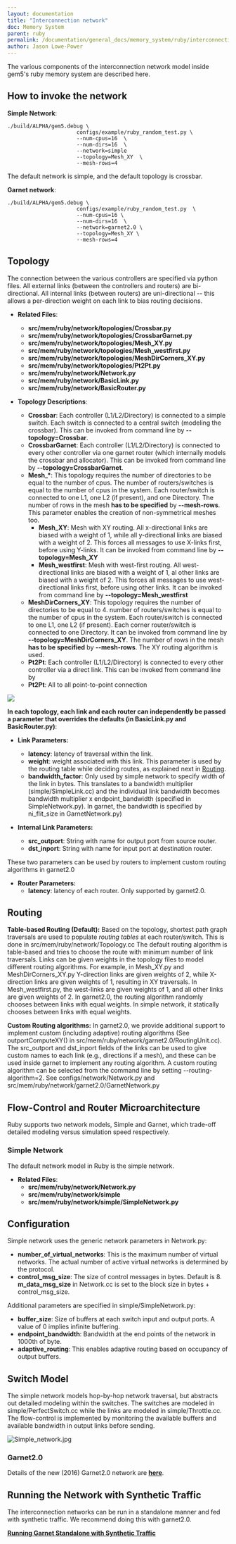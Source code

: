 ```yaml
---
layout: documentation
title: "Interconnection network"
doc: Memory System
parent: ruby
permalink: /documentation/general_docs/memory_system/ruby/interconnection-network/
author: Jason Lowe-Power
---
```


The various components of the interconnection network model inside
gem5's ruby memory system are described here.

## How to invoke the network

**Simple Network**:

```
./build/ALPHA/gem5.debug \
                      configs/example/ruby_random_test.py \
                      --num-cpus=16  \
                      --num-dirs=16  \
                      --network=simple
                      --topology=Mesh_XY  \
                      --mesh-rows=4
```

The default network is simple, and the default topology is crossbar.

**Garnet network**:

```
./build/ALPHA/gem5.debug \
                      configs/example/ruby_random_test.py  \
                      --num-cpus=16 \
                      --num-dirs=16  \
                      --network=garnet2.0 \
                      --topology=Mesh_XY \
                      --mesh-rows=4
```

## Topology

The connection between the various controllers are specified via python
files. All external links (between the controllers and routers) are
bi-directional. All internal links (between routers) are uni-directional
-- this allows a per-direction weight on each link to bias routing
decisions.

- **Related Files**:
    - **src/mem/ruby/network/topologies/Crossbar.py**
    - **src/mem/ruby/network/topologies/CrossbarGarnet.py**
    - **src/mem/ruby/network/topologies/Mesh_XY.py**
    - **src/mem/ruby/network/topologies/Mesh_westfirst.py**
    - **src/mem/ruby/network/topologies/MeshDirCorners_XY.py**
    - **src/mem/ruby/network/topologies/Pt2Pt.py**
    - **src/mem/ruby/network/Network.py**
    - **src/mem/ruby/network/BasicLink.py**
    - **src/mem/ruby/network/BasicRouter.py**



- **Topology Descriptions**:
  - **Crossbar**: Each controller (L1/L2/Directory) is connected to
    a simple switch. Each switch is connected to a central switch
    (modeling the crossbar). This can be invoked from command line
    by **--topology=Crossbar**.
  - **CrossbarGarnet**: Each controller (L1/L2/Directory) is
    connected to every other controller via one garnet router (which
    internally models the crossbar and allocator). This can be
    invoked from command line by **--topology=CrossbarGarnet**.
  - **Mesh_\***: This topology requires the number of directories
    to be equal to the number of cpus. The number of
    routers/switches is equal to the number of cpus in the system.
    Each router/switch is connected to one L1, one L2 (if present),
    and one Directory. The number of rows in the mesh **has to be
    specified** by **--mesh-rows**. This parameter enables the
    creation of non-symmetrical meshes too.
      - **Mesh_XY**: Mesh with XY routing. All x-directional links
        are biased with a weight of 1, while all y-directional links
        are biased with a weight of 2. This forces all messages to
        use X-links first, before using Y-links. It can be invoked
        from command line by **--topology=Mesh_XY**
      - **Mesh_westfirst**: Mesh with west-first routing. All
        west-directional links are biased with a weight of 1, al
        other links are biased with a weight of 2. This forces all
        messages to use west-directional links first, before using
        other links. It can be invoked from command line by
        **--topology=Mesh_westfirst**
  - **MeshDirCorners_XY**: This topology requires the number of
    directories to be equal to 4. number of routers/switches is
    equal to the number of cpus in the system. Each router/switch is
    connected to one L1, one L2 (if present). Each corner
    router/switch is connected to one Directory. It can be invoked
    from command line by **--topology=MeshDirCorners_XY**. The
    number of rows in the mesh **has to be specified** by
    **--mesh-rows**. The XY routing algorithm is used.
  - **Pt2Pt**: Each controller (L1/L2/Directory) is connected to
    every other controller via a direct link. This can be invoked
    from command line by
  - **Pt2Pt**: All to all point-to-point connection

![](http://pwp.gatech.edu/ece-synergy/wp-content/uploads/sites/332/2016/10/topologies.jpg)

**In each topology, each link and each router can independently be
passed a parameter that overrides the defaults (in BasicLink.py and
BasicRouter.py)**:

  - **Link Parameters:**
      - **latency**: latency of traversal within the link.
      - **weight**: weight associated with this link. This parameter is
        used by the routing table while deciding routes, as explained
        next in [Routing](Interconnection_Network#Routing "wikilink").
      - **bandwidth_factor**: Only used by simple network to specify
        width of the link in bytes. This translates to a bandwidth
        multiplier (simple/SimpleLink.cc) and the individual link
        bandwidth becomes bandwidth multiplier x endpoint_bandwidth
        (specified in SimpleNetwork.py). In garnet, the bandwidth is
        specified by ni_flit_size in GarnetNetwork.py)


  - **Internal Link Parameters:**
      - **src_outport**: String with name for output port from source
        router.
      - **dst_inport**: String with name for input port at destination
        router.

These two parameters can be used by routers to implement custom routing
algorithms in garnet2.0

  - **Router Parameters:**
      - **latency**: latency of each router. Only supported by
        garnet2.0.

## Routing

**Table-based Routing (Default):** Based on the topology, shortest
path graph traversals are used to populate *routing tables* at each
router/switch. This is done in src/mem/ruby/network/Topology.cc The
default routing algorithm is table-based and tries to choose the route
with minimum number of link traversals. Links can be given weights in
the topology files to model different routing algorithms. For example,
in Mesh_XY.py and MeshDirCorners_XY.py Y-direction links are given
weights of 2, while X-direction links are given weights of 1, resulting
in XY traversals. In Mesh_westfirst.py, the west-links are given
weights of 1, and all other links are given weights of 2. In garnet2.0,
the routing algorithm randomly chooses between links with equal weights.
In simple network, it statically chooses between links with equal
weights.

**Custom Routing algorithms:** In garnet2.0, we provide additional
support to implement custom (including adaptive) routing algorithms (See
outportComputeXY() in src/mem/ruby/network/garnet2.0/RoutingUnit.cc).
The src_outport and dst_inport fields of the links can be used to give
custom names to each link (e.g., directions if a mesh), and these can be
used inside garnet to implement any routing algorithm. A custom routing
algorithm can be selected from the command line by setting
--routing-algorithm=2. See configs/network/Network.py and
src/mem/ruby/network/garnet2.0/GarnetNetwork.py

## Flow-Control and Router Microarchitecture

Ruby supports two network models, Simple and Garnet, which trade-off
detailed modeling versus simulation speed respectively.

### Simple Network

The default network model in Ruby is the simple network.

- **Related Files**:
    - **src/mem/ruby/network/Network.py**
    - **src/mem/ruby/network/simple**
    - **src/mem/ruby/network/simple/SimpleNetwork.py**

## Configuration

Simple network uses the generic network parameters in Network.py:

- **number_of_virtual_networks**: This is the maximum number of
      virtual networks. The actual number of active virtual networks
      is determined by the protocol.
- **control_msg_size**: The size of control messages in bytes.
      Default is 8. **m_data_msg_size** in Network.cc is set to the
      block size in bytes + control_msg_size.

Additional parameters are specified in simple/SimpleNetwork.py:

- **buffer_size**: Size of buffers at each switch input and
  output ports. A value of 0 implies infinite buffering.
- **endpoint_bandwidth**: Bandwidth at the end points of the
  network in 1000th of byte.
- **adaptive_routing**: This enables adaptive routing based on
  occupancy of output buffers.

## Switch Model

The simple network models hop-by-hop network traversal, but abstracts
out detailed modeling within the switches. The switches are modeled in
simple/PerfectSwitch.cc while the links are modeled in
simple/Throttle.cc. The flow-control is implemented by monitoring the
available buffers and available bandwidth in output links before
sending.

![Simple_network.jpg](/assets/img/Simple_network.jpg "Simple_network.jpg")


### Garnet2.0

Details of the new (2016) Garnet2.0 network are
**[here](garnet-2)**.

## Running the Network with Synthetic Traffic

The interconnection networks can be run in a standalone manner and fed
with synthetic traffic. We recommend doing this with garnet2.0.

**[Running Garnet Standalone with Synthetic Traffic](garnet_synthetic_traffic)**
